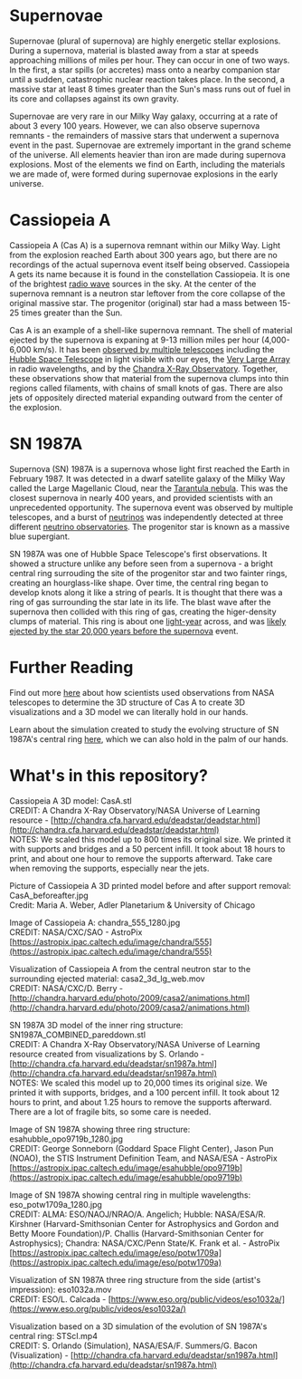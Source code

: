 # Supernovae

Supernovae (plural of supernova) are highly energetic stellar explosions. During a supernova, material is blasted away from a star at speeds approaching millions of miles per hour. They can occur in one of two ways. In the first, a star spills (or accretes) mass onto a nearby companion star until a sudden, catastrophic nuclear reaction takes place. In the second, a massive star at least 8 times greater than the Sun's mass runs out of fuel in its core and collapses against its own gravity. 

Supernovae are very rare in our Milky Way galaxy, occurring at a rate of about 3 every 100 years. However, we can also observe supernova remnants - the remainders of massive stars that underwent a supernova event in the past. Supernovae are extremely important in the grand scheme of the universe. All elements heavier than iron are made during supernova explosions. Most of the elements we find on Earth, including the materials we are made of, were formed during supernovae explosions in the early universe.    

# Cassiopeia A

Cassiopeia A (Cas A) is a supernova remnant within our Milky Way. Light from the explosion reached Earth about 300 years ago, but there are no recordings of the actual supernova event itself being observed. Cassiopeia A gets its name because it is found in the constellation Cassiopeia. It is one of the brightest [radio wave](https://en.wikipedia.org/wiki/Radio_astronomy) sources in the sky. At the center of the supernova remnant is a neutron star leftover from the core collapse of the original massive star. The progenitor (original) star had a mass between 15-25 times greater than the Sun. 

Cas A is an example of a shell-like supernova remnant. The shell of material ejected by the supernova is expaning at 9-13 million miles per hour (4,000-6,000 km/s). It has been [observed by multiple telescopes](http://heritage.stsci.edu/2006/30/supplemental.html) including the [Hubble Space Telescope](https://www.nasa.gov/mission_pages/hubble/main/index.html) in light visible with our eyes, the [Very Large Array](https://public.nrao.edu/telescopes/vla/) in radio wavelengths, and by the [Chandra X-Ray Observatory](http://chandra.harvard.edu/). Together, these observations show that material from the supernova clumps into thin regions called filaments, with chains of small knots of gas. There are also jets of oppositely directed material expanding outward from the center of the explosion.   

# SN 1987A 

Supernova (SN) 1987A is a supernova whose light first reached the Earth in February 1987. It was detected in a dwarf satellite galaxy of the Milky Way called the Large Magellanic Cloud, near the [Tarantula nebula](https://astropix.ipac.caltech.edu/image/eso/eso1817b). This was the closest supernova in nearly 400 years, and provided scientists with an unprecedented opportunity. The supernova event was observed by multiple telescopes, and a burst of [neutrinos](https://en.wikipedia.org/wiki/Neutrino) was independently detected at three different [neutrino observatories](https://en.wikipedia.org/wiki/Neutrino_detector). The progenitor star is known as a massive blue supergiant.

SN 1987A was one of Hubble Space Telescope's first observations. It showed a structure unlike any before seen from a supernova - a bright central ring surrouding the site of the progenitor star and two fainter rings, creating an hourglass-like shape. Over time, the central ring began to develop knots along it like a string of pearls. It is thought that there was a ring of gas surrounding the star late in its life. The blast wave after the supernova then collided with this ring of gas, creating the higer-density clumps of material. This ring is about one [light-year](https://en.wikipedia.org/wiki/Light-year) across, and was [likely ejected by the star 20,000 years before the supernova](https://www.spacetelescope.org/images/opo1030a/) event. 

# Further Reading

Find out more [here](http://chandra.cfa.harvard.edu/deadstar/deadstar.html) about how scientists used observations from NASA telescopes to determine the 3D structure of Cas A to create 3D visualizations and a 3D model we can literally hold in our hands. 

Learn about the simulation created to study the evolving structure of SN 1987A's central ring [here](http://chandra.cfa.harvard.edu/deadstar/sn1987a.html), which we can also hold in the palm of our hands.  

# What's in this repository?

Cassiopeia A 3D model: CasA.stl <br/>
CREDIT: A Chandra X-Ray Observatory/NASA Universe of Learning resource - [http://chandra.cfa.harvard.edu/deadstar/deadstar.html](http://chandra.cfa.harvard.edu/deadstar/deadstar.html) <br/>
NOTES: We scaled this model up to 800 times its original size. We printed it with supports and bridges and a 50 percent infill. It took about 18 hours to print, and about one hour to remove the supports afterward. Take care when removing the supports, especially near the jets. 

Picture of Cassiopeia A 3D printed model before and after support removal: CasA_beforeafter.jpg <br/>
Credit: Maria A. Weber, Adler Planetarium & University of Chicago

Image of Cassiopeia A: chandra_555_1280.jpg <br/>
CREDIT: NASA/CXC/SAO - AstroPix [https://astropix.ipac.caltech.edu/image/chandra/555](https://astropix.ipac.caltech.edu/image/chandra/555)

Visualization of Cassiopeia A from the central neutron star to the surrounding ejected material: casa2_3d_lg_web.mov <br/>
CREDIT: NASA/CXC/D. Berry - [http://chandra.harvard.edu/photo/2009/casa2/animations.html](http://chandra.harvard.edu/photo/2009/casa2/animations.html)

SN 1987A 3D model of the inner ring structure: SN1987A_COMBINED_pareddown.stl <br/>
CREDIT: A Chandra X-Ray Observatory/NASA Universe of Learning resource created from visualizations by S. Orlando - [http://chandra.cfa.harvard.edu/deadstar/sn1987a.html](http://chandra.cfa.harvard.edu/deadstar/sn1987a.html) <br/>
NOTES: We scaled this model up to 20,000 times its original size. We printed it with supports, bridges, and a 100 percent infill. It took about 12 hours to print, and about 1.25 hours to remove the supports afterward. There are a lot of fragile bits, so some care is needed. 

Image of SN 1987A showing three ring structure: esahubble_opo9719b_1280.jpg <br/>
CREDIT: George Sonneborn (Goddard Space Flight Center), Jason Pun (NOAO), the STIS Instrument Definition Team, and NASA/ESA - AstroPix [https://astropix.ipac.caltech.edu/image/esahubble/opo9719b](https://astropix.ipac.caltech.edu/image/esahubble/opo9719b)

Image of SN 1987A showing central ring in multiple wavelengths: eso_potw1709a_1280.jpg <br/> 
CREDIT: ALMA: ESO/NAOJ/NRAO/A. Angelich; Hubble: NASA/ESA/R. Kirshner (Harvard-Smithsonian Center for Astrophysics and Gordon and Betty Moore Foundation)/P. Challis (Harvard-Smithsonian Center for Astrophysics); Chandra: NASA/CXC/Penn State/K. Frank et al. - AstroPix [https://astropix.ipac.caltech.edu/image/eso/potw1709a](https://astropix.ipac.caltech.edu/image/eso/potw1709a)

Visualization of SN 1987A three ring structure from the side (artist's impression): eso1032a.mov <br/>
CREDIT: ESO/L. Calcada - [https://www.eso.org/public/videos/eso1032a/](https://www.eso.org/public/videos/eso1032a/)

Visualization based on a 3D simulation of the evolution of SN 1987A's central ring: STScI.mp4 <br/>
CREDIT: S. Orlando (Simulation), NASA/ESA/F. Summers/G. Bacon (Visualization) - [http://chandra.cfa.harvard.edu/deadstar/sn1987a.html](http://chandra.cfa.harvard.edu/deadstar/sn1987a.html)
 
